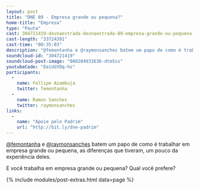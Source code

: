 ```yaml
---
layout: post
title: "DNE 89 - Empresa grande ou pequena?"
home-title: "Empresa"
type: "Pauta"
cast: 304721419-devnaestrada-devnaestrada-89-empresa-grande-ou-pequena.mp3
cast-length: "33724391"
cast-time: "00:35:03"
description: "@femontanha e @raymonsanches batem um papo de como é trabalhar em empresa grande ou pequena, as diferenças que tiveram, um pouco da experiência deles. E você trabalha em empresa grande ou pequena? Qual você prefere?"
soundcloud-id: "304721419"
soundcloud-post-image: "000204933636-dtm5ss"
youtubeCode: "EeiUGYDq-hs"
participants:
  -
    name: Fellipe Azambuja
    twitter: femontanha
  -
    name: Ramon Sanches
    twitter: raymonsanches
links:
  -
    name: "Apoie pelo Padrim"
    url: "http://bit.ly/dne-padrim"
---
```


[@femontanha](https://twitter.com/femontanha) e [@raymonsanches](https://twitter.com/raymonsanches) batem um papo de como é trabalhar em empresa grande ou pequena, as diferenças que tiveram, um pouco da experiência deles.

E você trabalha em empresa grande ou pequena? Qual você prefere?

{% include modules/post-extras.html data=page %}
